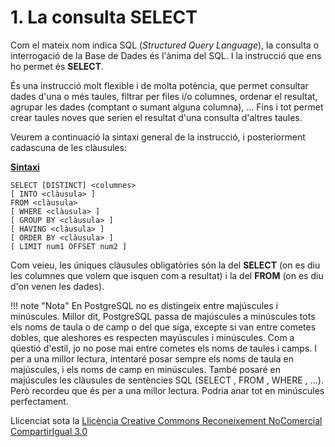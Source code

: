 # 1. La consulta SELECT

Com el mateix nom indica SQL (_Structured Query Language_), la consulta o
interrogació de la Base de Dades és l'ànima del SQL. I la instrucció que ens
ho permet és **SELECT**.

És una instrucció molt flexible i de molta potència, que permet consultar
dades d'una o més taules, filtrar per files i/o columnes, ordenar el resultat,
agrupar les dades (comptant o sumant alguna columna), ... Fins i tot permet
crear taules noves que serien el resultat d'una consulta d'altres taules.

Veurem a continuació la sintaxi general de la instrucció, i posteriorment
cadascuna de les clàusules:

**<u>Sintaxi</u>**
```
SELECT [DISTINCT] <columnes>  
[ INTO <clàusula> ]  
FROM <clàusula>  
[ WHERE <clàusula> ]  
[ GROUP BY <clàusula> ]  
[ HAVING <clàusula> ]  
[ ORDER BY <clàusula> ]  
[ LIMIT num1 OFFSET num2 ]
```
Com veieu, les úniques clàusules obligatòries són la del **SELECT** (on es diu les columnes que volem que isquen com a resultat) i la del **FROM** (on es diu d'on venen les dades).

!!! note "Nota"
    En PostgreSQL no es distingeix entre majúscules i minúscules. Millor dit,
    PostgreSQL passa de majúscules a minúscules tots els noms de taula o de camp o
    del que siga, excepte si van entre cometes dobles, que aleshores es respecten
    mayúscules i minúscules. Com a qüestió d'estil, jo no pose mai entre cometes els
    noms de taules i camps. I per a una millor lectura, intentaré posar sempre els
    noms de taula en majúscules, i els noms de camp en minúscules. També posaré en
    majúscules les clàusules de sentències SQL (SELECT , FROM , WHERE , ...). Però
    recordeu que és per a una millor lectura. Podria anar tot en minúscules
    perfectament.



Llicenciat sota la  [Llicència Creative Commons Reconeixement NoComercial
CompartirIgual 3.0](http://creativecommons.org/licenses/by-nc-sa/3.0/)

